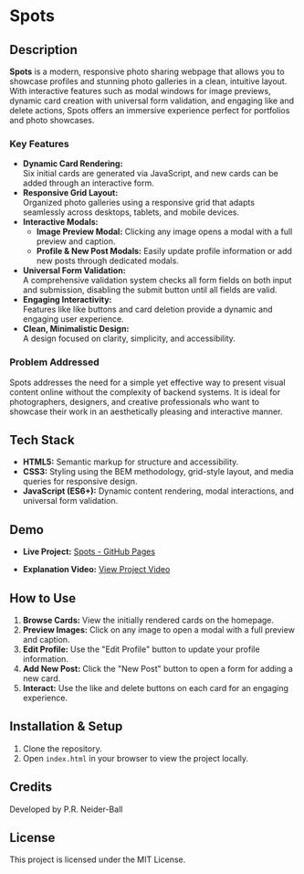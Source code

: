 # Spots

## Description

**Spots** is a modern, responsive photo sharing webpage that allows you to showcase profiles and stunning photo galleries in a clean, intuitive layout. With interactive features such as modal windows for image previews, dynamic card creation with universal form validation, and engaging like and delete actions, Spots offers an immersive experience perfect for portfolios and photo showcases.

### Key Features

- **Dynamic Card Rendering:**  
  Six initial cards are generated via JavaScript, and new cards can be added through an interactive form.
- **Responsive Grid Layout:**  
  Organized photo galleries using a responsive grid that adapts seamlessly across desktops, tablets, and mobile devices.
- **Interactive Modals:**
  - **Image Preview Modal:** Clicking any image opens a modal with a full preview and caption.
  - **Profile & New Post Modals:** Easily update profile information or add new posts through dedicated modals.
- **Universal Form Validation:**  
  A comprehensive validation system checks all form fields on both input and submission, disabling the submit button until all fields are valid.
- **Engaging Interactivity:**  
  Features like like buttons and card deletion provide a dynamic and engaging user experience.
- **Clean, Minimalistic Design:**  
  A design focused on clarity, simplicity, and accessibility.

### Problem Addressed

Spots addresses the need for a simple yet effective way to present visual content online without the complexity of backend systems. It is ideal for photographers, designers, and creative professionals who want to showcase their work in an aesthetically pleasing and interactive manner.

## Tech Stack

- **HTML5:** Semantic markup for structure and accessibility.
- **CSS3:** Styling using the BEM methodology, grid-style layout, and media queries for responsive design.
- **JavaScript (ES6+):** Dynamic content rendering, modal interactions, and universal form validation.

## Demo

- **Live Project:** [Spots - GitHub Pages](https://prneiderball.github.io/se_project_spots/)

- **Explanation Video:** [View Project Video](https://drive.google.com/file/d/1bv-_z_MxtcVmtyQ65WCxZc-cLwJTaFsD/view?usp=sharing)

## How to Use

1. **Browse Cards:** View the initially rendered cards on the homepage.
2. **Preview Images:** Click on any image to open a modal with a full preview and caption.
3. **Edit Profile:** Use the "Edit Profile" button to update your profile information.
4. **Add New Post:** Click the "New Post" button to open a form for adding a new card.
5. **Interact:** Use the like and delete buttons on each card for an engaging experience.

## Installation & Setup

1. Clone the repository.
2. Open `index.html` in your browser to view the project locally.

## Credits

Developed by P.R. Neider-Ball

## License

This project is licensed under the MIT License.
